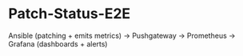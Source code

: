 # Patch-Status-E2E
Ansible (patching + emits metrics) → Pushgateway → Prometheus → Grafana (dashboards + alerts)
